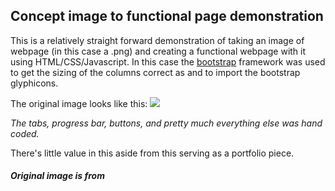 ## Concept image to functional page demonstration

This is a relatively straight forward demonstration of taking an image of
webpage (in this case a .png) and creating a functional webpage with it using
HTML/CSS/Javascript.  In this case the [bootstrap](http://www.getbootstrap.com)
framework was used to get the sizing of the columns correct as and to import the
bootstrap glyphicons.

The original image looks like this:
![](/images/VWO-List-of-Tests.png?raw=true)

_The tabs, progress bar, buttons, and pretty much everything else was hand
coded._

There's little value in this aside from this serving as a portfolio piece.

##### Original image is from [](https://www.ventureharbour.com/wp-content/uploads/2014/05/VWO-List-of-Tests.png)
